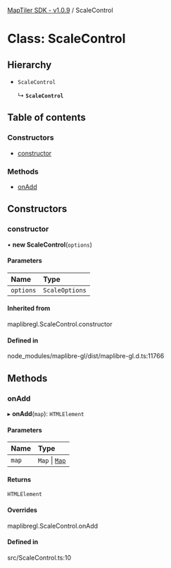 [MapTiler SDK - v1.0.9](../README.md) / ScaleControl

# Class: ScaleControl

## Hierarchy

- `ScaleControl`

  ↳ **`ScaleControl`**

## Table of contents

### Constructors

- [constructor](ScaleControl.md#constructor)

### Methods

- [onAdd](ScaleControl.md#onadd)

## Constructors

### constructor

• **new ScaleControl**(`options`)

#### Parameters

| Name | Type |
| :------ | :------ |
| `options` | `ScaleOptions` |

#### Inherited from

maplibregl.ScaleControl.constructor

#### Defined in

node_modules/maplibre-gl/dist/maplibre-gl.d.ts:11766

## Methods

### onAdd

▸ **onAdd**(`map`): `HTMLElement`

#### Parameters

| Name | Type |
| :------ | :------ |
| `map` | `Map` \| [`Map`](Map.md) |

#### Returns

`HTMLElement`

#### Overrides

maplibregl.ScaleControl.onAdd

#### Defined in

src/ScaleControl.ts:10
